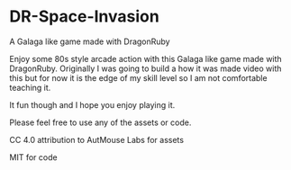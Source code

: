 # DR-Space-Invasion
A Galaga like game made with DragonRuby

Enjoy some 80s style arcade action with this Galaga like game made with DragonRuby. Originally I was going to build a how it was made video with this but for now it is the edge of my skill level so I am not comfortable teaching it. 

It fun though and I hope you enjoy playing it.

Please feel free to use any of the assets or code.

CC 4.0 attribution to AutMouse Labs for assets

MIT for code
​
